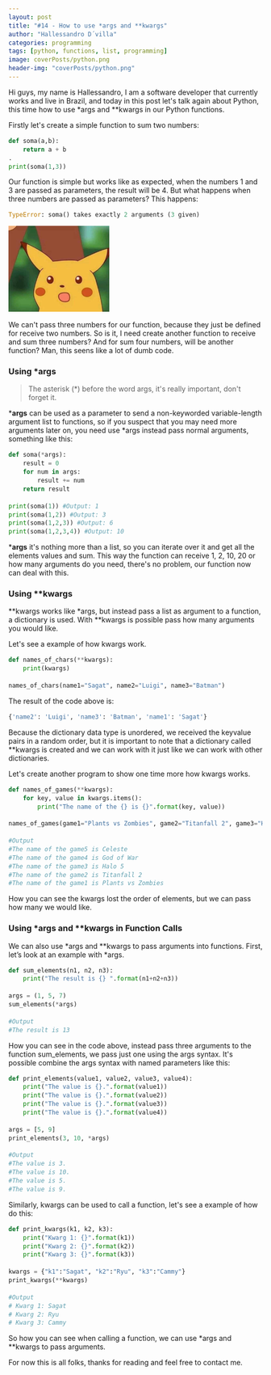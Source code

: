 ```yaml
---
layout: post
title: "#14 - How to use *args and **kwargs"
author: "Hallessandro D´villa"
categories: programming
tags: [python, functions, list, programming]
image: coverPosts/python.png
header-img: "coverPosts/python.png"
---
```

Hi guys, my name is Hallessandro, I am a software developer that currently works and live in Brazil, and today in this post let's talk again about Python, this time how to use *args and **kwargs in our Python functions.

Firstly let's create a simple function to sum two numbers: 

```python
def soma(a,b):
    return a + b
.
print(soma(1,3))
```

Our function is simple but works like as expected, when the numbers 1 and 3 are passed as parameters, the result will be 4. But what happens when three numbers are passed as parameters? This happens: 

```python
TypeError: soma() takes exactly 2 arguments (3 given)
```
<img src="../assets/img/memes/pikachu.jpg" alt="drawing" style="width:200px;"/>

We can't pass three numbers for our function, because they just be defined for receive two numbers. So is it, I need create another function to receive and sum three numbers? And for sum four numbers, will be another function? Man, this seens like a lot of dumb code. 

### Using *args

> The asterisk (*) before the word args, it's really important, don't forget it. 

***args** can be used as a parameter to send a non-keyworded variable-length argument list to functions, so if you suspect that you may need more arguments later on, you need use *args instead pass normal arguments, something like this: 

```python
def soma(*args):
    result = 0
    for num in args:
        result += num
    return result

print(soma(1)) #Output: 1
print(soma(1,2)) #Output: 3
print(soma(1,2,3)) #Output: 6
print(soma(1,2,3,4)) #Output: 10
```
***args** it's nothing more than a list, so you can iterate over it and get all the elements values and sum. This way the function can receive 1, 2, 10, 20 or how many arguments do you need, there's no problem, our function now can deal with this. 

### Using **kwargs

**kwargs works like *args, but instead pass a list as argument to a function, a dictionary is used. With **kwargs is possible pass how many arguments you would like. 

Let's see a example of how kwargs work. 

```python
def names_of_chars(**kwargs):
    print(kwargs)

names_of_chars(name1="Sagat", name2="Luigi", name3="Batman")
```

The result of the code above is: 
```python
{'name2': 'Luigi', 'name3': 'Batman', 'name1': 'Sagat'}
```
Because the dictionary data type is unordered, we received the keyvalue pairs in a random order, but it is important to note that a dictionary called **kwargs is created and we can work with it just like we can  work with other dictionaries.

Let's create another program to show one time more how kwargs works. 

```python
def names_of_games(**kwargs):
    for key, value in kwargs.items():
        print("The name of the {} is {}".format(key, value))

names_of_games(game1="Plants vs Zombies", game2="Titanfall 2", game3="Halo 5", game4="God of War", game5="Celeste")

#Output
#The name of the game5 is Celeste
#The name of the game4 is God of War
#The name of the game3 is Halo 5
#The name of the game2 is Titanfall 2
#The name of the game1 is Plants vs Zombies
```
How you can see the kwargs lost the order of elements, but we can pass how many we would like. 

### Using *args and **kwargs in Function Calls

We can also use *args and **kwargs to pass arguments into functions. First, let’s look at an example with *args.

```python
def sum_elements(n1, n2, n3):
    print("The result is {} ".format(n1+n2+n3))

args = (1, 5, 7)
sum_elements(*args)

#Output 
#The result is 13
```
How you can see in the code above, instead pass three arguments to the function sum_elements, we pass just one using the args syntax. It's possible combine the args syntax with named parameters like this: 

```python
def print_elements(value1, value2, value3, value4):
    print("The value is {}.".format(value1))
    print("The value is {}.".format(value2))
    print("The value is {}.".format(value3))
    print("The value is {}.".format(value4))

args = [5, 9]
print_elements(3, 10, *args)  

#Output
#The value is 3.
#The value is 10.
#The value is 5.
#The value is 9.
```
Similarly, kwargs can be used to call a function, let's see a example of how do this: 

```python
def print_kwargs(k1, k2, k3):
    print("Kwarg 1: {}".format(k1))
    print("Kwarg 2: {}".format(k2))
    print("Kwarg 3: {}".format(k3))

kwargs = {"k1":"Sagat", "k2":"Ryu", "k3":"Cammy"}
print_kwargs(**kwargs)

#Output
# Kwarg 1: Sagat
# Kwarg 2: Ryu
# Kwarg 3: Cammy
```
So how you can see when calling a function, we can use *args and **kwargs to pass arguments.

For now this is all folks, thanks for reading and feel free to contact me. 